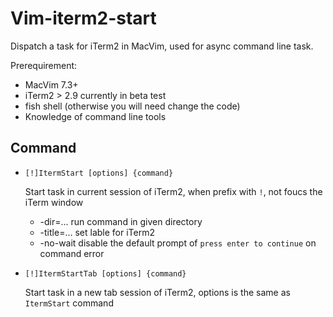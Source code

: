 # Vim-iterm2-start

Dispatch a task for iTerm2 in MacVim, used for async command line task.

Prerequirement:

* MacVim 7.3+
* iTerm2 > 2.9 currently in beta test
* fish shell (otherwise you will need change the code)
* Knowledge of command line tools

## Command

* `[!]ItermStart [options] {command}`

    Start task in current session of iTerm2, when prefix with `!`, not foucs the iTerm window

    * -dir=...     run command in given directory
    * -title=...   set lable for iTerm2
    * -no-wait      disable the default prompt of `press enter to continue` on command error

* `[!]ItermStartTab [options] {command}`

    Start task in a new tab session of iTerm2, options is the same as `ItermStart` command
